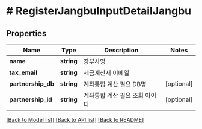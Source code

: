 # # RegisterJangbuInputDetailJangbu

## Properties

Name | Type | Description | Notes
------------ | ------------- | ------------- | -------------
**name** | **string** | 장부사명 |
**tax_email** | **string** | 세금계산서 이메일 |
**partnership_db** | **string** | 계좌통합 계산 필요 DB명 | [optional]
**partnership_id** | **string** | 계좌통합 계산 필요 조회 아이디 | [optional]

[[Back to Model list]](../../README.md#models) [[Back to API list]](../../README.md#endpoints) [[Back to README]](../../README.md)
